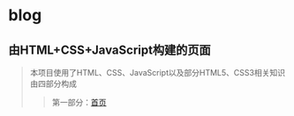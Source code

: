 # blog
由HTML+CSS+JavaScript构建的页面
---
>本项目使用了HTML、CSS、JavaScript以及部分HTML5、CSS3相关知识
>由四部分构成
>>第一部分：[首页](https://lemonk555.github.io/blog)
